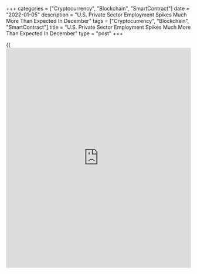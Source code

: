 +++
categories = ["Cryptocurrency", "Blockchain", "SmartContract"]
date = "2022-01-05"
description = "U.S. Private Sector Employment Spikes Much More Than Expected In December"
tags = ["Cryptocurrency", "Blockchain", "SmartContract"]
title = "U.S. Private Sector Employment Spikes Much More Than Expected In December"
type = "post"
+++

{{<iframe id="large-banner" src="https://www.bounty.group/#slide=16.0" width="100%" height="600" scrolling="no" style="border: 0px solid rgb(216, 221, 230); border-radius: 3px;">}}

Private sector employment in the U.S. surged by much more than expected
in the month of December, according to a report released by payroll
processor ADP on Wednesday.

ADP said private sector employment spiked by 807,000 jobs in December
after jumping by a revised 505,000 jobs in November.

Economists had expected private sector employment to increase by 400,000
jobs compared to the addition of 534,000 jobs originally reported for
the previous month.

"December's job market strengthened as the fallout from the Delta
variant faded and Omicron's impact had yet to be seen," said ADP chief
economist Nela Richardson.

For comments and feedback [contact](https://www.playgroundfx.com/contact/): editorial@rtt[news](https://www.letsplayfx.com/blog/forex-news-website/).com

[Economic News][1]

 **What parts of the world are seeing the best (and worst) economic
performances lately? Click[here][2] to check out our [Econ Scorecard][2]
and find out! See up-to-the-moment [ranking](https://www.playgroundfx.com/blog/crypto-exchange-ranking/)s for the best and worst
performers in [GDP][3], [unemployment rate][4], [inflation][5] and much
more.**

   1. www.rtt[news](https://www.letsplayfx.com/blog/forex-news-website/).com/Content/EconomicNews.aspx
   2. www.rtt[news](https://www.letsplayfx.com/blog/forex-news-website/).com/economic-scorecard/world-rank/unemployment-rate/highest-performance.aspx
   3. www.rtt[news](https://www.letsplayfx.com/blog/forex-news-website/).com/economic-scorecard/world-rank/GDP/highest-performance.aspx
   4. www.rtt[news](https://www.letsplayfx.com/blog/forex-news-website/).com/economic-scorecard/world-rank/unemployment-rate/lowest-performance.aspx
   5. www.rtt[news](https://www.letsplayfx.com/blog/forex-news-website/).com/economic-scorecard/world-rank/CPI/highest-performance.aspx